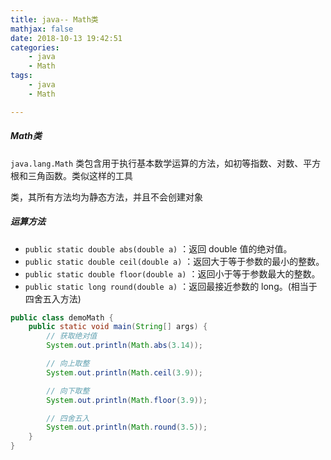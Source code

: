 ```yaml
---
title: java-- Math类
mathjax: false
date: 2018-10-13 19:42:51
categories:
    - java
    - Math
tags:
    - java
    - Math

---
```


##### Math类

`java.lang.Math` 类包含用于执行基本数学运算的方法，如初等指数、对数、平方根和三角函数。类似这样的工具 

类，其所有方法均为静态方法，并且不会创建对象

##### 运算方法

* `public static double abs(double a)` ：返回 double 值的绝对值。
* `public static double ceil(double a)` ：返回大于等于参数的最小的整数。 
* `public static double floor(double a)` ：返回小于等于参数最大的整数。 
* `public static long round(double a)` ：返回最接近参数的 long。(相当于四舍五入方法) 

```java
public class demoMath {
    public static void main(String[] args) {
        // 获取绝对值
        System.out.println(Math.abs(3.14));

        // 向上取整
        System.out.println(Math.ceil(3.9));

        // 向下取整
        System.out.println(Math.floor(3.9));

        // 四舍五入
        System.out.println(Math.round(3.5));
    }
}
```

